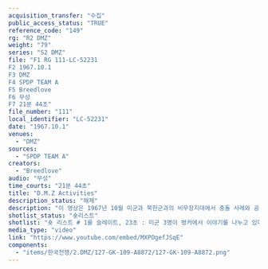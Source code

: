 ```yaml
---
acquisition_transfer: "수집"
public_access_status: "TRUE"
reference_code: "149"
rg: "R2 DMZ"
weight: "79"
series: "S2 DMZ"
file: "F1 RG 111-LC-52231
F2 1967.10.1
F3 DMZ
F4 SPDP TEAM A
F5 Breedlove
F6 무성 
F7 21분 44초"
file_number: "111"
local_identifier: "LC-52231"
date: "1967.10.1"
venues: 
  - "DMZ"
sources: 
  - "SPDP TEAM A"
creators: 
  - "Breedlove"
audio: "무성"
time_courts: "21분 44초"
title: "D.M.Z Activities"
description_status: "해제"
description: "이 영상은 1967년 10월 미군과 북한군과의 비무장지대에서 충돌 사례와 공동경비구역(JSA) 전경 등을 보여주고 있다. 영상에 나오는 JSA 내부와 회의장 등이 상세히 보여주고 있다. 이 영상을 촬영한 부대는 미 육군성 특별사진과(department of the army special photographic office, SPDP)이며 같은 4과의 웨이드(Wade)가 담당했다. 이 사진과는 1962년에 미국 본토, 파나마, 태평양 등 3개 구역으로 나눠 조직되었고 국방부, 합동참모부, 미 의회 등에 영상을 제공하기도 했다. 특히 이 부대는 대통령 존 케네디(JFK)의 명령에 따라 무한한 권한을 지녔고 베트남 전쟁을 계기로 확장되었다. "
shotlist_status: "숏리스트"
shotlist: "숏 리스트 # 1롤 슬레이트, 23초 : 미군 3명이 벙커에서 이야기를 나누고 있다. 2명의 병사들은 1967년 4월 5일 북한군과 충돌 관련한 이야기를 나누고 있다. (7분53초) DMZ 내 기지 전경. # 테이크 1, 3-F 슬레이트 6분 : 1967년 10월 2일. 공동경비구역 전경이 보인다. # 테이크 1, 4-F 슬레이트 10분 20초 : JSA 전경이 보인다. 주요 건물들이 눈에 들어온다. # 8롤 슬레이트, 10분38초 : 군사정전회담 안에서 회의가 진행 중이다. "
media_type: "video"
link: "https://www.youtube.com/embed/MXPOgefJSqE"
components: 
  - "items/한국전쟁/2.DMZ/127-GK-109-A8872/127-GK-109-A8872.png"
---
```

